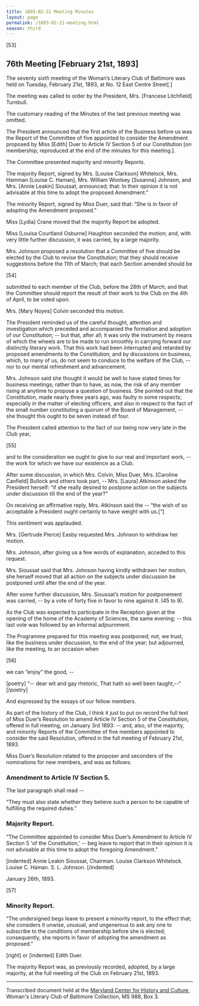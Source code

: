 ```yaml
---
title: 1893-02-21 Meeting Minutes
layout: page
permalink: /1893-02-21-meeting.html
season: third
---
```


<style>
    #maincontent{
        font-size:1.4em;
    }
</style>
[53]

## 76th Meeting [February 21st, 1893]

The seventy sixth meeting of the Woman’s Literary Club of Baltimore was held on Tuesday, February 21st, 1893, at No. 12 East Centre Street[.]

The meeting was called to order by the President, Mrs. [Francese Litchfield] Turnbull.

The customary reading of the Minutes of the last previous meeting was omitted.

The President announced that the first article of the Business before us was the Report of the Committee of five appointed to consider the Amendment proposed by Miss [Edith] Duer to Article IV Section 5 of our Constitution [on membership; reproduced at the end of the minutes for this meeting.].

The Committee presented majority and minority Reports.

The majority Report, signed by Mrs. [Louise Clarkson] Whitelock, Mrs. Hamman [Louise C. Haman], Mrs. William Woolsey [Susanna] Johnson, and Mrs. [Annie Leakin] Sioussat, announced; that: In their opinion it is not advisable at this time to adopt the proposed Amendment.”

The minority Report, signed by Miss Duer, said that: “She is in favor of adopting the Amendment proposed.”

Miss [Lydia] Crane moved that the majority Report be adopted.

Miss [Louisa Courtland Osburne] Haughton seconded the motion; and, with very little further discussion, it was carried, by a large majority.

Mrs. Johnson proposed a resolution that a Committee of five should be elected by the Club to revise the Constitution; that they should receive suggestions before the 11th of March; that each Section amended should be

[54]

submitted to each member of the Club, before the 28th of March; and that the Committee should report the result of their work to the Club on the 4th of April, to be voted upon.

Mrs. [Mary Noyes] Colvin seconded this motion.

The President reminded us of the careful thought, attention and investigation which preceded and accompanied the formation and adoption of our Constitution; -- but that, after all; it was only the instrument by means of which the wheels are to be made to run smoothly in carrying forward our distinctly literary work. That this work had been interrupted and retarded by proposed amendments to the Constitution; and by discussions on business, which, to many of us, do not seem to conduce to the welfare of the Club, -- nor to our mental refreshment and advancement.

Mrs. Johnson said she thought it would be well to have stated times for business meetings; rather than to have, as now, the risk of any member rising at anytime to propose a question of business. She pointed out that the Constitution, made nearly three years ago, was faulty in some respects; especially in the matter of electing officers, and also in respect to the fact of the small number constituting a quorum of the Board of Management, -- she thought this ought to be seven instead of four.

The President called attention to the fact of our being now very late in the Club year,

[55]

and to the consideration we ought to give to our real and important work, -- the work for which we have our existence as a Club.

After some discussion, in which Mrs. Colvin, Miss Duer, Mrs. [Caroline Canfield] Bullock and others took part, -- Mrs. [Laura] Atkinson asked the President herself: “if she really desired to postpone action on the subjects under discussion till the end of the year?”

On receiving an affirmative reply, Mrs. Atkinson said the -- “the wish of so acceptable a President ought certainly to have weight with us.[“]

This sentiment was applauded.

Mrs. [Gertrude Pierce] Easby requested Mrs. Johnson to withdraw her motion.

Mrs. Johnson, after giving us a few words of explanation, acceded to this request.

Mrs. Sioussat said that Mrs. Johnson having kindly withdrawn her motion, she herself moved that all action on the subjects under discussion be postponed until after the end of the year.

After some further discussion, Mrs. Sioussat’s motion for postponement was carried, -- by a vote of forty five in favor to nine against it. (45 to 9).

As the Club was expected to participate in the Reception given at the opening of the home of the Academy of Sciences, the same evening; -- this last vote was followed by an informal adjournment.

The Programme prepared for this meeting was postponed; not, we trust, like the business under discussion, to the end of the year; but adjourned, like the meeting, to an occasion when

[56]

we can “enjoy” the good, --

[poetry]
“-- dear wit and gay rhetoric,
That hath so well been taught,--“
[/poetry]

And expressed by the essays of our fellow members.

As part of the history of the Club, I think it just to put on record the full text of Miss Duer’s Resolution to amend Article IV Section 5 of the Constitution, offered in full meeting, on January 3rd 1893: -- and, also, of the majority, and minority Reports of the Committee of five members appointed to consider the said Resolution, offered in the full meeting of February 21st, 1893.

Miss Duer’s Resolution related to the proposer and seconders of the nominations for new members, and was as follows:

### Amendment to Article IV Section 5.

The last paragraph shall read --

“They must also state whether they believe such a person to be capable of fulfilling the required duties.”

### Majority Report.

“The Committee appointed to consider Miss Duer’s Amendment to Article IV Section 5 'of the Constitution,' -- beg leave to report that in their opinion it is not advisable at this time to adopt the foregoing Amendment.”

[indented]
Annie Leakin Sioussat, Chairman.
Louise Clarkson Whitelock.
Louise C. Haman.
S. L. Johnson.
[/indented]

January 26th, 1893.

[57]

### Minority Report.

“The undersigned begs leave to present a minority report, to the effect that; she considers it unwise, unusual, and ungenerous to ask any one to subscribe to the conditions of membership before she is elected; consequently, she reports in favor of adopting the amendment as proposed.”

[right] or [indented] Edith Duer.  

The majority Report was, as previously recorded, adopted, by a large majority, at the full meeting of the Club on February 21st, 1893.

<hr>

Transcribed document held at the [Maryland Center for History and Culture](http://mdhs.org/), Woman's Literary Club of Baltimore Collection, MS 988, Box 3. 